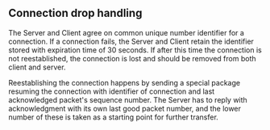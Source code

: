 ## Connection drop handling

The Server and Client agree on common unique number identifier for a connection. If a connection fails, the Server and Client retain the identifier stored with expiration time of 30 seconds. If after this time the connection is not reestablished, the connection is lost and should be removed from both client and server.

Reestablishing the connection happens by sending a special package resuming the connection with identifier of connection and last acknowledged packet's sequence number. The Server has to reply with acknowledgment with its own last good packet number, and the lower number of these is taken as a starting point for further transfer.